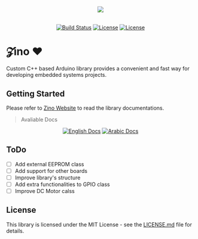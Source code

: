 <h6 align="center">
    <img src="https://github.com/saleem-hadad/zino/blob/master/assets/logo.png"/>
</h6>

<p align="center">
<a href="https://travis-ci.org/saleem-hadad/zino"><img src="https://travis-ci.org/saleem-hadad/zino.svg" alt="Build Status"></a>
<a href="https://github.com/saleem-hadad/zino"><img src="https://img.shields.io/github/release/saleem-hadad/zino.svg" alt="License"></a>
<a href="https://github.com/saleem-hadad/zino"><img src="https://poser.pugx.org/laravel/framework/license.svg" alt="License"></a>
</p>


# 𝓩ino ♥️

Custom C++ based Arduino library provides a convenient and fast way for developing embedded systems projects.

## Getting Started

Please refer to [Zino Website](https://zino.saleemhadad.me/) to read the library documentations.

>   Avaliable Docs

<p align="center">
<a href="https://zino.saleemhadad.me/docs/1.0/En"><img src="https://raw.githubusercontent.com/saleem-hadad/zino/master/assets/english-docs.png" alt="English Docs"></a>
<a href="https://zino.saleemhadad.me/docs/1.0/Ar"><img src="https://raw.githubusercontent.com/saleem-hadad/zino/master/assets/arabic-docs.png" alt="Arabic Docs"></a>
</p>

## ToDo

- [ ] Add external EEPROM class
- [ ] Add support for other boards
- [ ] Improve library's structure
- [ ] Add extra functionalities to GPIO class
- [ ] Improve DC Motor calss

## License

This library is licensed under the MIT License - see the [LICENSE.md](LICENSE) file for details.
